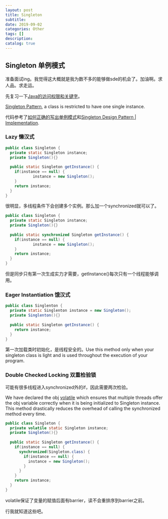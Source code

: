 ```yaml
---
layout: post
title: Singleton
subtitle: 
date: 2019-09-02
categories: Other
tags: []
description: 
catalog: true
---
```


## Singleton 单例模式

准备面试ing。我觉得这大概就是我为数不多的能够做sde的机会了。加油啊。求人品。求走运。

先复习一下[Java的访问权限和关键字](https://melontennis.github.io/other/2017/01/06/访问权限-&-关键字/)。

[Singleton Pattern](https://en.wikipedia.org/wiki/Singleton_pattern),  a class is restricted to have one single instance. 

代码参考了[如何正确的写出单例模式](http://wuchong.me/blog/2014/08/28/how-to-correctly-write-singleton-pattern/)和[Singleton Design Pattern | Implementation](https://www.geeksforgeeks.org/singleton-design-pattern/).

### Lazy 懒汉式

```java
public class Singleton {
  private static Singleton instance;
  private Singleton(){}
  
  public static Singleton getInstance() {
    if(instance == null) {
			instance = new Singleton();
    }
    return instance;
  }
}
```

很明显，多线程条件下会创建多个实例。那么加一个synchronized就可以了。

```java
public class Singleton {
  private static Singleton instance;
  private Singleton(){}
  
  public static synchronized Singleton getInstance() {
    if(instance == null) {
			instance = new Singleton();
    }
    return instance;
  }
}
```

但是同步只有第一次生成实力才需要，getInstance()每次只有一个线程能够调用。

### Eager Instantiation 饿汉式

```java
public class Singlenton {
  private static Singlenton instance = new Singleton();
  private Singlenton(){}
  
  public static Singleton getInstance() {
    return instance;
  }
}
```

第一次加载类时初始化，是线程安全的。Use this method only when your singleton class is light and is used throughout the execution of your program.

### Double Checked Locking 双重检验锁

可能有很多线程进入synchronized外的if，因此需要两次检验。

We have declared the obj [volatile](https://www.geeksforgeeks.org/volatile-keyword-in-java/) which ensures that multiple threads offer the obj variable correctly when it is being initialized to Singleton instance. This method drastically reduces the overhead of calling the synchronized method every time.

```java
public class Singleton {
  private volatile static Singleton instance;
  private Singleton(){}
  
  public static Singleton getInstance() {
    if(instance == null) {
      synchronized(Singleton.class) {
        if(instance == null) {
          instance = new Singleton();
        }
      }
    }
    return instance;
  }
}
```

volatile保证了变量的赋值后面有barrier，读不会重排序到barrier之前。



行我就知道这些吧。